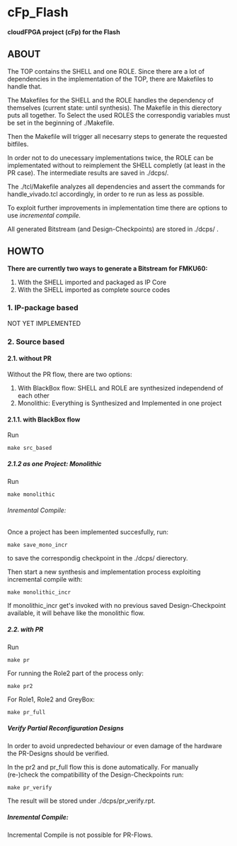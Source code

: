 cFp_Flash
================
**cloudFPGA project (cFp) for the Flash**


## ABOUT

The TOP contains the SHELL and one ROLE. 
Since there are a lot of dependencies in the implementation of the TOP, there are Makefiles to handle that. 

The Makefiles for the SHELL and the ROLE handles the dependency of themselves (current state: until synthesis). 
The Makefile in this dierectory puts all together. 
To Select the used ROLES the correspondig variables must be set in the beginning of ./Makefile. 

Then the Makefile will trigger all necesarry steps to generate the requested bitfiles.

In order not to do unecessary implementations twice, the ROLE can be implementated without to reimplement the SHELL completly (at least in the PR case). The intermediate results are saved in ./dcps/. 

The ./tcl/Makefile analyzes all dependencies and assert the commands for handle_vivado.tcl accordingly, in order to re run as less as possible.

To exploit further improvements in implementation time there are options to use *incremental compile.*

All generated Bitstream (and Design-Checkpoints) are stored in ./dcps/ .

## HOWTO 

**There are currently two ways to generate a Bitstream for FMKU60:**
1. With the SHELL imported and packaged as IP Core 
2. With the SHELL imported as complete source codes 

### 1. IP-package based 

NOT YET IMPLEMENTED 

### 2. Source based 

#### 2.1. without PR 

Without the PR flow, there are two options:
1. With BlackBox flow: SHELL and ROLE are synthesized independend of each other
2. Monolithic: Everything is Synthesized and Implemented in one project

#### 2.1.1. with BlackBox flow 

Run
```
make src_based
```

##### 2.1.2 as one Project: Monolithic

Run 
```
make monolithic
``` 

###### Inremental Compile: 

Once a project has been implemented succesfully, run: 
```
make save_mono_incr
``` 
to save the correspondig checkpoint in the ./dcps/ dierectory. 

Then start a new synthesis and implementation process exploiting incremental compile with: 
```
make monolithic_incr
```

If monolithic_incr get's invoked with no previous saved Design-Checkpoint available, it will behave like the monolithic flow. 

##### 2.2. with PR
Run
```
make pr 
```

For running the Role2 part of the process only:
```
make pr2
``` 

For Role1, Role2 and GreyBox: 
```
make pr_full
``` 

##### Verify Partial Reconfiguration Designs 

In order to avoid unpredected behaviour or even damage of the hardware the PR-Designs should be verified. 

In the pr2 and pr_full flow this is done automatically. 
For manually (re-)check the compatibillity of the Design-Checkpoints run:
```
make pr_verify
```
The result will be stored under ./dcps/pr_verify.rpt. 


##### Inremental Compile:

Incremental Compile is not possible for PR-Flows. 

